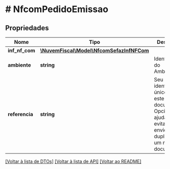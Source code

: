 # # NfcomPedidoEmissao

## Propriedades

Nome | Tipo | Descrição | Comentários
------------ | ------------- | ------------- | -------------
**inf_nf_com** | [**\NuvemFiscal\Model\NfcomSefazInfNFCom**](NfcomSefazInfNFCom.md) |  |
**ambiente** | **string** | Identificação do Ambiente. |
**referencia** | **string** | Seu identificador único para este documento. Opcional, ajuda a evitar o envio duplicado de um mesmo documento. | [optional]

[[Voltar à lista de DTOs]](../../README.md#models) [[Voltar à lista de API]](../../README.md#endpoints) [[Voltar ao README]](../../README.md)
